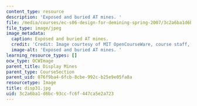 ```yaml
---
content_type: resource
description: 'Exposed and buried AT mines. '
file: /media/courses/ec-s06-design-for-demining-spring-2007/3c2a6ba1d6bc93ccfc6f447ca5e2a723_disp31.jpg
file_type: image/jpeg
image_metadata:
  caption: Exposed and buried AT mines.
  credit: 'Credit: Image courtesy of MIT OpenCourseWare, course staff, and students.'
  image-alt: 'Exposed and buried AT mines. '
learning_resource_types: []
ocw_type: OCWImage
parent_title: Display Mines
parent_type: CourseSection
parent_uid: 076f9ba4-6fcb-8cbe-992c-b25e9e05fa8a
resourcetype: Image
title: disp31.jpg
uid: 3c2a6ba1-d6bc-93cc-fc6f-447ca5e2a723
---
```

